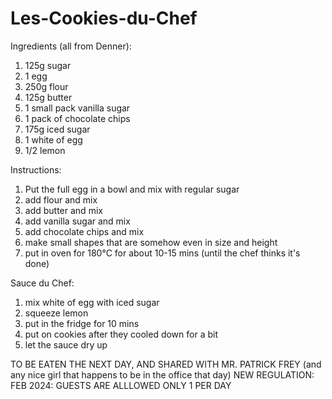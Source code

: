 # Les-Cookies-du-Chef

Ingredients (all from Denner):
1. 125g sugar
2. 1 egg
3. 250g flour
4. 125g butter
5. 1 small pack vanilla sugar
6. 1 pack of chocolate chips
7. 175g iced sugar
8. 1 white of egg
9. 1/2 lemon

Instructions:
1. Put the full egg in a bowl and mix with regular sugar
2. add flour and mix
3. add butter and mix
4. add vanilla sugar and mix
5. add chocolate chips and mix
6. make small shapes that are somehow even in size and height
7. put in oven for 180°C for about 10-15 mins (until the chef thinks it's done)

Sauce du Chef:
1. mix white of egg with iced sugar
2. squeeze lemon
3. put in the fridge for 10 mins
4. put on cookies after they cooled down for a bit
5. let the sauce dry up

TO BE EATEN THE NEXT DAY, AND SHARED WITH MR. PATRICK FREY (and any nice girl that happens to be in the office that day)
NEW REGULATION: FEB 2024: GUESTS ARE ALLLOWED ONLY 1 PER DAY

